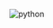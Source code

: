 ![python](https://cloud.githubusercontent.com/assets/8342133/7533468/5a32cede-f58f-11e4-9b93-580420819eb3.png)
